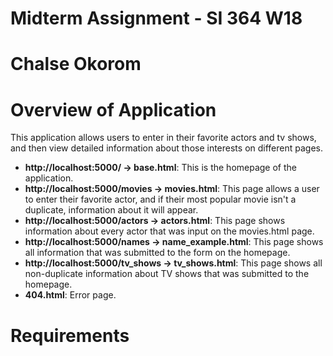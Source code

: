 # Midterm Assignment - SI 364 W18
# Chalse Okorom

# Overview of Application
This application allows users to enter in their favorite actors and tv shows, and then view detailed information about those interests on different pages.
* **http://localhost:5000/ -> base.html**: This is the homepage of the application.
* **http://localhost:5000/movies -> movies.html**: This page allows a user to enter their favorite actor, and if their most popular movie isn't a duplicate, information about it will appear.
* **http://localhost:5000/actors -> actors.html**: This page shows information about every actor that was input on the movies.html page.
* **http://localhost:5000/names -> name_example.html**: This page shows all information that was submitted to the form on the homepage.
* **http://localhost:5000/tv_shows -> tv_shows.html**: This page shows all non-duplicate information about TV shows that was submitted to the homepage.
* **404.html**: Error page.

# Requirements

#
